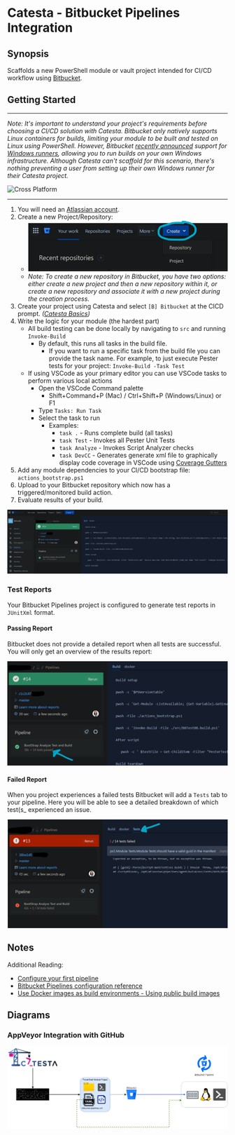 # Catesta - Bitbucket Pipelines Integration

## Synopsis

Scaffolds a new PowerShell module or vault project intended for CI/CD workflow using [Bitbucket](https://bitbucket.org/).

## Getting Started

-------------------

*Note: It's important to understand your project's requirements before choosing a CI/CD solution with Catesta. Bitbucket only natively supports Linux containers for builds, limiting your module to be built and tested on Linux using PowerShell. However, Bitbucket [recently announced](https://support.atlassian.com/bitbucket-cloud/docs/set-up-runners-for-windows/) support for [Windows runners](https://bitbucket.org/blog/windows-runners), allowing you to run builds on your own Windows infrastructure. Although Catesta can't scaffold for this scenario, there's nothing preventing a user from setting up their own Windows runner for their Catesta project.*

![Cross Platform](https://img.shields.io/badge/Builds-Linux-lightgrey)

-------------------

1. You will need an [Atlassian account](https://id.atlassian.com/login?application=bitbucket).
1. Create a new Project/Repository:
    * ![Bitbucket New Project](../assets/Bitbucket/bitbucket_new_project.PNG)
    * *Note: To create a new repository in Bitbucket, you have two options: either create a new project and then a new repository within it, or create a new repository and associate it with a new project during the creation process.*
1. Create your project using Catesta and select `[B] Bitbucket` at the CICD prompt. *([Catesta Basics](../Catesta-Basics.md))*
1. Write the logic for your module (the hardest part)
    * All build testing can be done locally by navigating to `src` and running `Invoke-Build`
        * By default, this runs all tasks in the build file.
            * If you want to run a specific task from the build file you can provide the task name. For example, to just execute Pester tests for your project: `Invoke-Build -Task Test`
    * If using VSCode as your primary editor you can use VSCode tasks to perform various local actions
        * Open the VSCode Command palette
            * Shift+Command+P (Mac) / Ctrl+Shift+P (Windows/Linux) or F1
        * Type `Tasks: Run Task`
        * Select the task to run
            * Examples:
                * `task .` - Runs complete build (all tasks)
                * `task Test` - Invokes all Pester Unit Tests
                * `task Analyze` - Invokes Script Analyzer checks
                * `task DevCC` - Generates generate xml file to graphically display code coverage in VSCode using [Coverage Gutters](https://marketplace.visualstudio.com/items?itemName=ryanluker.vscode-coverage-gutters)
1. Add any module dependencies to your CI/CD bootstrap file: `actions_bootstrap.ps1`
1. Upload to your Bitbucket repository which now has a triggered/monitored build action.
1. Evaluate results of your build.

![Bitbucket Pipelines PowerShell project created by Catesta](../assets/Bitbucket/bitbucket_build_results.PNG)

### Test Reports

Your Bitbucket Pipelines project is configured to generate test reports in `JUnitXml` format.

#### Passing Report

Bitbucket does not provide a detailed report when all tests are successful. You will only get an overview of the results report:

![Bitbucket Pipelines PowerShell project all tests passing](../assets/Bitbucket/bitbucket_pipelines_tests_report_pass.png)

#### Failed Report

When you project experiences a failed tests Bitbucket will add a `Tests` tab to your pipeline. Here you will be able to see a detailed breakdown of which test(s_ experienced an issue.

![Bitbucket Pipelines PowerShell project failed Tests tab](../assets/Bitbucket/bitbucket_pipelines_tests_report_fail.png)

## Notes

Additional Reading:

* [Configure your first pipeline](https://support.atlassian.com/bitbucket-cloud/docs/configure-your-first-pipeline/)
* [Bitbucket Pipelines configuration reference](https://support.atlassian.com/bitbucket-cloud/docs/bitbucket-pipelines-configuration-reference/)
* [Use Docker images as build environments - Using public build images](https://support.atlassian.com/bitbucket-cloud/docs/use-docker-images-as-build-environments/#Using-public-build-images)

## Diagrams

### AppVeyor Integration with GitHub

![Catesta PowerShell Bitbucket Diagram](../assets/Bitbucket/catesta_bitbucket_diagram.png)
